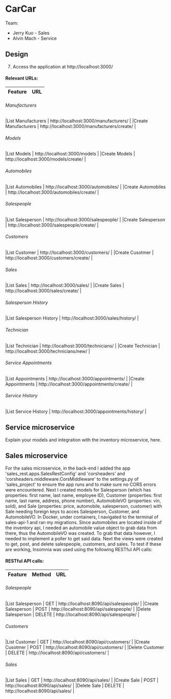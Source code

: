 # CarCar

Team:

* Jerry Kuo - Sales
* Alvin Mach - Service

## Design

7. Access the application at http://localhost:3000/
#### Relevant URLs:

| Feature          | URL          |
|------------------|--------------|

###### Manufacturers
|List Manufacturers   | http://localhost:3000/manufacturers/        |
|Create Manufacturers | http://localhost:3000/manufacturers/create/ |

###### Models
|List Models   | http://localhost:3000/models         |
|Create Models | http://localhost:3000/models/create/ |

###### Automobiles
|List Automobiles   | http://localhost:3000/automobiles/        |
|Create Automobiles | http://localhost:3000/automobiles/create/ |

###### Salespeople
|List Salesperson   | http://localhost:3000/salespeople/        |
|Create Salesperson | http://localhost:3000/salespeople/create/ |

###### Customers
|List Customer   | http://localhost:3000/customers/        |
|Create Cusotmer | http://localhost:3000/customers/create/ |

###### Sales
|List Sales   | http://localhost:3000/sales/        |
|Create Sales | http://localhost:3000/sales/create/ |

###### Salesperson History
|List Salesperson History | http://localhost:3000/sales/history/ |

###### Technician
|List Technician   | http://localhost:3000/technicians/     |
|Create Technician | http://localhost:3000/technicians/new/ |

###### Service Appointments
|List Appointments   | http://localhost:3000/appointments/        |
|Create Appointments | http://localhost:3000/appointments/create/ |

###### Service History
|List Service History | http://localhost:3000/appointments/history/ |


## Service microservice

Explain your models and integration with the inventory
microservice, here.

## Sales microservice

For the sales microservice, in the back-end I added the app 'sales_rest.apps.SalesRestConfig' and 'corsheaders' and 'corsheaders.middleware.CorsMiddleware' to the settings.py of 'sales_project' to ensure the app runs and to make sure no CORS errors were encountered. Next I created models for Salesperson (which has properties: first name, last name, employee ID), Customer (properties: first name, last name, address, phone number), AutomobileVO (properties: vin, sold), and Sale (properties: price, automobile, salesperson, customer) with Sale needing foreign keys to acces Salesperson, Customer, and AutomobileVO. In Docker, under containers, I navigated to the terminal of sales-api-1 and ran my migrations. Since automobiles are located inside of the inventory api, I needed an automobile value object to grab data from there, thus the AutomobileVO was created. To grab that data however, I needed to implement a poller to get said data. Next the views were created to get, post, and delete salespeople, customers, and sales. To test if these are working, Insomnia was used using the following RESTful API calls:

#### RESTful API calls:

| Feature          | Method          | URL          |
|:-----------------|:----------------|:-------------|


###### Salespeople
|List Salesperson   | GET    | http://localhost:8090/api/salespeople/ |
|Create Salesperson | POST   | http://localhost:8090/api/salespeople/ |
|Delete Salesperson | DELETE | http://localhost:8090/api/salespeople/ |


###### Customers
|List Customer   | GET    | http://localhost:8090/api/customers/ |
|Create Cusotmer | POST   | http://localhost:8090/api/customers/ |
|Delete Customer | DELETE | http://localhost:8090/api/customers/ |

###### Sales
|List Sales  | GET    | http://localhost:8090/api/sales/ |
|Create Sale | POST   | http://localhost:8090/api/sales/ |
|Delete Sale | DELETE | http://localhost:8090/api/sales/ |
